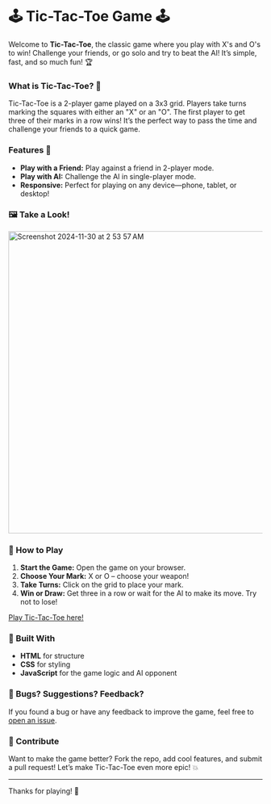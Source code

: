# 🕹️ **Tic-Tac-Toe Game** 🕹️

Welcome to **Tic-Tac-Toe**, the classic game where you play with X's and O's to win! Challenge your friends, or go solo and try to beat the AI! It’s simple, fast, and so much fun! 🏆

### What is Tic-Tac-Toe? 🤔

Tic-Tac-Toe is a 2-player game played on a 3x3 grid. Players take turns marking the squares with either an "X" or an "O". The first player to get three of their marks in a row wins! It’s the perfect way to pass the time and challenge your friends to a quick game.

### Features 🎉

- **Play with a Friend:** Play against a friend in 2-player mode.
- **Play with AI:** Challenge the AI in single-player mode.
- **Responsive:** Perfect for playing on any device—phone, tablet, or desktop!

### 🖼️ Take a Look!

<img width="599" alt="Screenshot 2024-11-30 at 2 53 57 AM" src="https://github.com/user-attachments/assets/7004bd34-fb3d-4aff-89cb-82e7c34c343d">


### 🚀 How to Play

1. **Start the Game:** Open the game on your browser.
2. **Choose Your Mark:** X or O – choose your weapon!
3. **Take Turns:** Click on the grid to place your mark.
4. **Win or Draw:** Get three in a row or wait for the AI to make its move. Try not to lose!

[Play Tic-Tac-Toe here!](https://fun-games-xoqa.vercel.app/)

### 🚧 Built With

- **HTML** for structure
- **CSS** for styling
- **JavaScript** for the game logic and AI opponent

### 🐛 Bugs? Suggestions? Feedback?

If you found a bug or have any feedback to improve the game, feel free to [open an issue](https://github.com/yourusername/tic-tac-toe/issues).

### 🙌 Contribute

Want to make the game better? Fork the repo, add cool features, and submit a pull request! Let’s make Tic-Tac-Toe even more epic! 💥

---

Thanks for playing! 🤩
